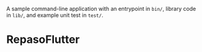 A sample command-line application with an entrypoint in `bin/`, library code
in `lib/`, and example unit test in `test/`.
# RepasoFlutter
